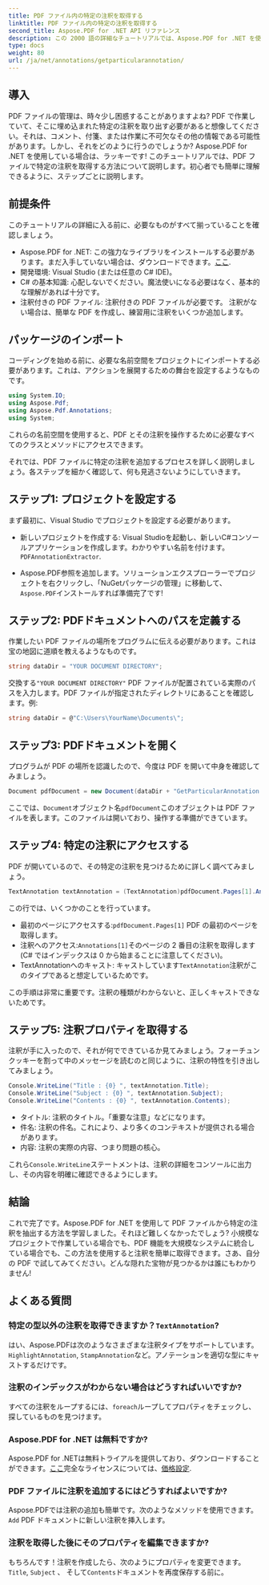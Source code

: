 ```yaml
---
title: PDF ファイル内の特定の注釈を取得する
linktitle: PDF ファイル内の特定の注釈を取得する
second_title: Aspose.PDF for .NET API リファレンス
description: この 2000 語の詳細なチュートリアルでは、Aspose.PDF for .NET を使用して PDF ファイルから特定の注釈を抽出する方法を学習します。開発者に最適です。
type: docs
weight: 80
url: /ja/net/annotations/getparticularannotation/
---
```

## 導入

PDF ファイルの管理は、時々少し困惑することがありますよね? PDF で作業していて、そこに埋め込まれた特定の注釈を取り出す必要があると想像してください。それは、コメント、付箋、または作業に不可欠なその他の情報である可能性があります。しかし、それをどのように行うのでしょうか? Aspose.PDF for .NET を使用している場合は、ラッキーです! このチュートリアルでは、PDF ファイルで特定の注釈を取得する方法について説明します。初心者でも簡単に理解できるように、ステップごとに説明します。

## 前提条件

このチュートリアルの詳細に入る前に、必要なものがすべて揃っていることを確認しましょう。

-  Aspose.PDF for .NET: この強力なライブラリをインストールする必要があります。まだ入手していない場合は、ダウンロードできます。[ここ](https://releases.aspose.com/pdf/net/).
- 開発環境: Visual Studio (または任意の C# IDE)。
- C# の基本知識: 心配しないでください。魔法使いになる必要はなく、基本的な理解があれば十分です。
- 注釈付きの PDF ファイル: 注釈付きの PDF ファイルが必要です。 注釈がない場合は、簡単な PDF を作成し、練習用に注釈をいくつか追加します。

## パッケージのインポート

コーディングを始める前に、必要な名前空間をプロジェクトにインポートする必要があります。これは、アクションを展開するための舞台を設定するようなものです。

```csharp
using System.IO;
using Aspose.Pdf;
using Aspose.Pdf.Annotations;
using System;
```

これらの名前空間を使用すると、PDF とその注釈を操作するために必要なすべてのクラスとメソッドにアクセスできます。

それでは、PDF ファイルに特定の注釈を追加するプロセスを詳しく説明しましょう。各ステップを細かく確認して、何も見逃さないようにしていきます。

## ステップ1: プロジェクトを設定する

まず最初に、Visual Studio でプロジェクトを設定する必要があります。 

- 新しいプロジェクトを作成する: Visual Studioを起動し、新しいC#コンソールアプリケーションを作成します。わかりやすい名前を付けます。`PDFAnnotationExtractor`.
  
-  Aspose.PDF参照を追加します。ソリューションエクスプローラーでプロジェクトを右クリックし、「NuGetパッケージの管理」に移動して、`Aspose.PDF`インストールすれば準備完了です!

## ステップ2: PDFドキュメントへのパスを定義する

作業したい PDF ファイルの場所をプログラムに伝える必要があります。これは宝の地図に道順を教えるようなものです。

```csharp
string dataDir = "YOUR DOCUMENT DIRECTORY";
```

交換する`"YOUR DOCUMENT DIRECTORY"` PDF ファイルが配置されている実際のパスを入力します。PDF ファイルが指定されたディレクトリにあることを確認します。例:

```csharp
string dataDir = @"C:\Users\YourName\Documents\";
```

## ステップ3: PDFドキュメントを開く

プログラムが PDF の場所を認識したので、今度は PDF を開いて中身を確認してみましょう。

```csharp
Document pdfDocument = new Document(dataDir + "GetParticularAnnotation.pdf");
```

ここでは、`Document`オブジェクト名`pdfDocument`このオブジェクトは PDF ファイルを表します。このファイルは開いており、操作する準備ができています。

## ステップ4: 特定の注釈にアクセスする

PDF が開いているので、その特定の注釈を見つけるために詳しく調べてみましょう。

```csharp
TextAnnotation textAnnotation = (TextAnnotation)pdfDocument.Pages[1].Annotations[1];
```

この行では、いくつかのことを行っています。
- 最初のページにアクセスする:`pdfDocument.Pages[1]` PDF の最初のページを取得します。
- 注釈へのアクセス:`Annotations[1]`そのページの 2 番目の注釈を取得します (C# ではインデックスは 0 から始まることに注意してください)。
-  TextAnnotationへのキャスト: キャストしています`TextAnnotation`注釈がこのタイプであると想定しているためです。

この手順は非常に重要です。注釈の種類がわからないと、正しくキャストできないためです。

## ステップ5: 注釈プロパティを取得する

注釈が手に入ったので、それが何でできているか見てみましょう。フォーチュン クッキーを割って中のメッセージを読むのと同じように、注釈の特性を引き出してみましょう。

```csharp
Console.WriteLine("Title : {0} ", textAnnotation.Title);
Console.WriteLine("Subject : {0} ", textAnnotation.Subject);
Console.WriteLine("Contents : {0} ", textAnnotation.Contents);
```

- タイトル: 注釈のタイトル。「重要な注意」などになります。
- 件名: 注釈の件名。これにより、より多くのコンテキストが提供される場合があります。
- 内容: 注釈の実際の内容、つまり問題の核心。

これら`Console.WriteLine`ステートメントは、注釈の詳細をコンソールに出力し、その内容を明確に確認できるようにします。

## 結論

これで完了です。Aspose.PDF for .NET を使用して PDF ファイルから特定の注釈を抽出する方法を学習しました。それほど難しくなかったでしょう? 小規模なプロジェクトで作業している場合でも、PDF 機能を大規模なシステムに統合している場合でも、この方法を使用すると注釈を簡単に取得できます。さあ、自分の PDF で試してみてください。どんな隠れた宝物が見つかるかは誰にもわかりません!

## よくある質問

### 特定の型以外の注釈を取得できますか？`TextAnnotation`?  
はい、Aspose.PDFは次のようなさまざまな注釈タイプをサポートしています。`HighlightAnnotation`, `StampAnnotation`など。アノテーションを適切な型にキャストするだけです。

### 注釈のインデックスがわからない場合はどうすればいいですか?  
すべての注釈をループするには、`foreach`ループしてプロパティをチェックし、探しているものを見つけます。

### Aspose.PDF for .NET は無料ですか?  
 Aspose.PDF for .NETは無料トライアルを提供しており、ダウンロードすることができます。[ここ](https://releases.aspose.com/)完全なライセンスについては、[価格設定](https://purchase.aspose.com/buy).

### PDF ファイルに注釈を追加するにはどうすればよいですか?  
Aspose.PDFでは注釈の追加も簡単です。次のようなメソッドを使用できます。`Add` PDF ドキュメントに新しい注釈を挿入します。

### 注釈を取得した後にそのプロパティを編集できますか?  
もちろんです！注釈を作成したら、次のようにプロパティを変更できます。`Title`, `Subject` 、 そして`Contents`ドキュメントを再度保存する前に。
